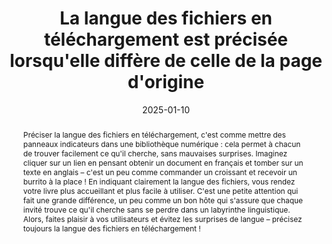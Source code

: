 ---
title: La langue des fichiers en téléchargement est précisée lorsqu'elle diffère de celle de la page d'origine
abstract: "Préciser la langue des fichiers en téléchargement, c'est comme mettre des panneaux indicateurs dans une bibliothèque numérique : cela permet à chacun de trouver facilement ce qu'il cherche, sans mauvaises surprises. Imaginez cliquer sur un lien en pensant obtenir un document en français et tomber sur un texte en anglais – c'est un peu comme commander un croissant et recevoir un burrito à la place ! En indiquant clairement la langue des fichiers, vous rendez votre livre plus accueillant et plus facile à utiliser. C'est une petite attention qui fait une grande différence, un peu comme un bon hôte qui s'assure que chaque invité trouve ce qu'il cherche sans se perdre dans un labyrinthe linguistique. Alors, faites plaisir à vos utilisateurs et évitez les surprises de langue – précisez toujours la langue des fichiers en téléchargement !"
categories: 
    - "Liens"
agrege: O4144-E049
opquast: '4 144'
indiceebook: '049'
description: "Règle n°49"
before: "048"
weight: "49"
after: "050"
actif: '1'
layout: rules
date: 2025-01-10
tags: 
    - "Utilisabilité"
objectif: 
    - "Permettre de savoir à quoi s'attendre avant de télécharger un document, évitant ainsi toute confusion ou frustration."
    - "Identifier rapidement les fichiers disponibles dans une langue de préférence, améliorant ainsi leur expérience de navigation."
    - "Réduire les risques d'erreurs et de téléchargements inutiles, ce qui améliore l'efficacité et la satisfaction."
Meo: 
    - "Faites une liste de tous les fichiers en téléchargement disponibles, notez la langue de chaque fichier et rédigez un texte qui donne cette indication"
    - "Utilisez l'attribut lang pour spécifier la langue des éléments HTML, y compris les liens vers des fichiers en téléchargement"
    - "Indiquez clairement la langue du fichier dans le texte du lien ou dans une description associée"
Controle: 
    - "Vérifiez que chaque lien vers un fichier en téléchargement inclut une indication claire de la langue du fichier, via un texte descriptif."
    - "Des outils de détection de la langue peuvent vous aider"
epubcheck: 
ace: 
humancheck: true
ReadiumGoToolkit: 
Source: 
    - "Opquast"
Referentiel: 
    - "N/A"
steps: 
    - "Projet éditorial"
---